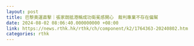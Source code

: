 ```yaml
---
layout: post
title: 巴黎奧運直擊｜張家朗抵港稱成功衛冕感開心　裁判專業不存在偏幫
date: 2024-08-02 08:06:40.000000000 +08:00
link: https://news.rthk.hk/rthk/ch/component/k2/1764363-20240802.htm
categories: rthk
---
```



